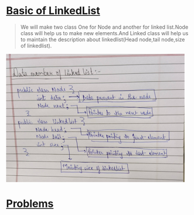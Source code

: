 # <u>Basic of LinkedList</u>
> We will make two class One for Node and another for linked list.Node class will help us to make new elements.And Linked class will help us to maintain the description about linkedlist(Head node,tail node,size of linkedlist).
<img src ="intro.jpg" alt = "Photo" height="350">

# <u>Problems</u>







